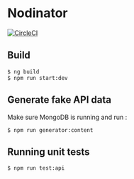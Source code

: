 # Nodinator
[![CircleCI](https://circleci.com/gh/MadeWilson/nodinator.svg?style=svg)](https://circleci.com/gh/MadeWilson/nodinator)
## Build
  ````
  $ ng build
  $ npm run start:dev
  ````
  
## Generate fake API data
Make sure MongoDB is running and run :
 ````
 $ npm run generator:content
 ````

## Running unit tests

  ````
  $ npm run test:api
  ````
